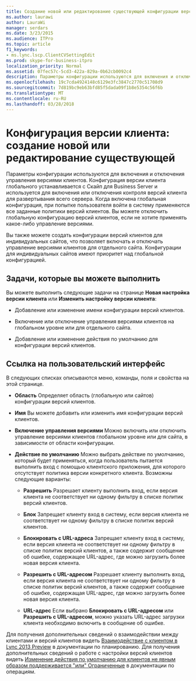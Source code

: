 ```yaml
---
title: Создание новой или редактирование существующей конфигурации версий клиентов
ms.author: laurawi
author: LauraWi
manager: serdars
ms.date: 3/23/2015
ms.audience: ITPro
ms.topic: article
f1_keywords:
- ms.lync.lscp.ClientCVSettingEdit
ms.prod: skype-for-business-itpro
localization_priority: Normal
ms.assetid: 07fec57c-5cd3-422a-829a-0b62cb0092c4
description: Параметры конфигурации используются для включения и отключения управления версиями клиентов. Конфигурация версии клиента глобального устанавливается с Скайп для Business Server и используется для включения или отключения контроля версий клиента для развертывания всего сервера. Когда включена глобальная конфигурация, при попытке пользователя войти в систему применяются все заданные политики версий клиентов. Вы можете отключить глобальную конфигурацию версий клиентов, если не хотите применять какое-либо управление версиями.
ms.openlocfilehash: 19c7cda4924148c6129e3fc3847c2770c51708d9
ms.sourcegitcommit: 7d819bc9eb63bfd85f5dada09f1b8e5354c56f6b
ms.translationtype: MT
ms.contentlocale: ru-RU
ms.lasthandoff: 03/28/2018
---
```

# <a name="client-version-configuration-create-new-or-edit-existing"></a>Конфигурация версии клиента: создание новой или редактирование существующей
 
Параметры конфигурации используются для включения и отключения управления версиями клиентов. Конфигурация версии клиента глобального устанавливается с Скайп для Business Server и используется для включения или отключения контроля версий клиента для развертывания всего сервера. Когда включена глобальная конфигурация, при попытке пользователя войти в систему применяются все заданные политики версий клиентов. Вы можете отключить глобальную конфигурацию версий клиентов, если не хотите применять какое-либо управление версиями. 
  
Вы также можете создать конфигурации версий клиентов для индивидуальных сайтов, что позволяет включать и отключать управление версиями клиентов для отдельного сайта. Конфигурации для индивидуальных сайтов имеют приоритет над глобальной конфигурацией.
  
## <a name="tasks-you-can-perform"></a>Задачи, которые вы можете выполнить

Вы можете выполнить следующие задачи на странице **Новая настройка версии клиента** или **Изменить настройку версии клиента**:
  
- Добавление или изменение имени конфигурации версий клиентов.
    
- Включение или отключение управления версиями клиентов на глобальном уровне или для отдельного сайта.
    
- Добавление или изменение действия по умолчанию для конфигурации версий клиентов.
    
## <a name="ui-reference"></a>Ссылка на пользовательский интерфейс

В следующих списках описываются меню, команды, поля и свойства на этой странице.
  
- **Область** Определяет область (глобальную или сайтов) конфигурации версий клиентов.
    
- **Имя** Вы можете добавить или изменить имя конфигурации версий клиентов.
    
- **Включение управления версиями** Можно включить или отключить управление версиями клиентов глобальном уровне или для сайта, в зависимости от области конфигурации.
    
- **Действие по умолчанию** Можно выбрать действие по умолчанию, который будет применяться, когда пользователь пытается выполнить вход с помощью клиентского приложения, для которого отсутствует политика версии конкретного клиента. Возможны следующие варианты:
    
  - **Разрешить** Разрешает клиенту выполнить вход, если версия клиента не соответствует ни одному фильтру в списке политик версий клиентов.
    
  - **Блок** Запрещает клиенту вход в систему, если версия клиента не соответствует ни одному фильтру в списке политик версий клиентов.
    
  - **Блокировать с URL-адреса** Запрещает клиенту вход в систему, если версия клиента не соответствует ни одному фильтру в списке политик версий клиентов, а также содержит сообщение об ошибке, содержащее URL-адрес, где можно загрузить более новая версия клиента.
    
  - **Разрешить с URL-адресом** Разрешает клиенту выполнить вход, если версия клиента не соответствует ни одному фильтру в списке политик версий клиентов, а также содержит сообщение об ошибке, содержащая URL-адрес, где можно загрузить более новая версия клиента.
    
  - **URL-адрес** Если выбрано **Блокировать с URL-адресом** или **Разрешить с URL-адресом**, можно указать URL-адрес загрузки клиента необходимо включить в сообщение об ошибке.
    
Для получения дополнительных сведений о взаимодействии между клиентами и версий клиентов видеть [Взаимодействие с клиентом в Lync 2013 Preview](http://technet.microsoft.com/library/0f126571-91a2-45d5-855c-1e4ddb45fc04.aspx) в документации по планированию. Для получения дополнительных сведений о работе с настройки версий клиентов видеть [Изменение действия по умолчанию для клиентов не явным образом поддерживается "или" Ограниченные](http://technet.microsoft.com/library/548dd0f5-62fe-4c3f-8952-2b9fd4c5fff3.aspx) в документации по операциям.

